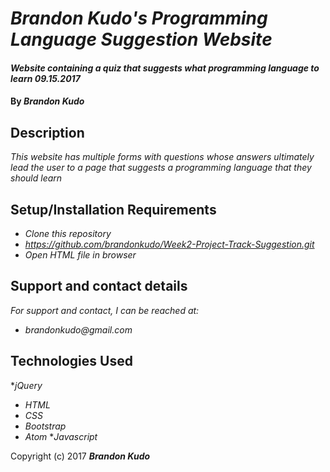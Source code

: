 # _Brandon Kudo's Programming Language Suggestion Website_

#### _Website containing a quiz that suggests what programming language to learn 09.15.2017_

#### By _**Brandon Kudo**_

## Description

_This website has multiple forms with questions whose answers ultimately lead the user to a page that suggests a programming language that they should learn_

## Setup/Installation Requirements

* _Clone this repository_
* _https://github.com/brandonkudo/Week2-Project-Track-Suggestion.git_
* _Open HTML file in browser_

## Support and contact details

_For support and contact, I can be reached at:_
* _brandonkudo@gmail.com_

## Technologies Used

*_jQuery_
* _HTML_
* _CSS_
* _Bootstrap_
* _Atom_
*_Javascript_


Copyright (c) 2017 **_Brandon Kudo_**

